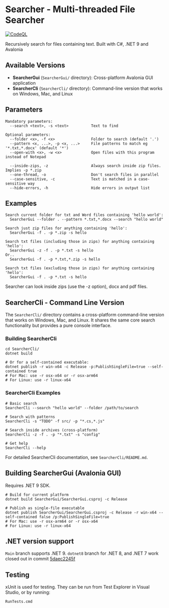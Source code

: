 # Searcher - Multi-threaded File Searcher

[![CodeQL](https://github.com/lookbusy1344/Searcher/actions/workflows/github-code-scanning/codeql/badge.svg)](https://github.com/lookbusy1344/Searcher/actions/workflows/github-code-scanning/codeql)

Recursively search for files containing text. Built with C#, .NET 9 and Avalonia

## Available Versions

- **SearcherGui** (`SearcherGui/` directory): Cross-platform Avalonia GUI application
- **SearcherCli** (`SearcherCli/` directory): Command-line version that works on Windows, Mac, and Linux

## Parameters

```
Mandatory parameters:
  --search <text>, -s <text>          Text to find

Optional parameters:
  --folder <x>, -f <x>                Folder to search (default '.')
  --pattern <x, ...>, -p <x, ...>     File patterns to match eg '*.txt,*.docx' (default '*')
  --open-with <x>, -w <x>             Open files with this program instead of Notepad

  --inside-zips, -z                   Always search inside zip files. Implies -p *.zip
  --one-thread, -o                    Don't search files in parallel
  --case-sensitive, -c                Text is matched in a case-sensitive way
  --hide-errors, -h                   Hide errors in output list

```

## Examples

```
Search current folder for txt and Word files containing 'hello world':
  SearcherGui --folder . --pattern *.txt,*.docx --search "hello world"

Search just zip files for anything containing 'hello':
  SearcherGui -f . -p *.zip -s hello

Search txt files (including those in zips) for anything containing 'hello':
  SearcherGui -z -f . -p *.txt -s hello
Or..
  SearcherGui -f . -p *.txt,*.zip -s hello

Search txt files (excluding those in zips) for anything containing 'hello':
  SearcherGui -f . -p *.txt -s hello

```

Searcher can look inside zips (use the -z option), docx and pdf files.

## SearcherCli - Command Line Version

The `SearcherCli/` directory contains a cross-platform command-line version that works on Windows, Mac, and Linux. It shares the same core search functionality but provides a pure console interface.

### Building SearcherCli

```
cd SearcherCli/
dotnet build

# Or for a self-contained executable:
dotnet publish -r win-x64 -c Release -p:PublishSingleFile=true --self-contained true
# For Mac: use -r osx-x64 or -r osx-arm64
# For Linux: use -r linux-x64
```

### SearcherCli Examples

```
# Basic search
SearcherCli --search "hello world" --folder /path/to/search

# Search with patterns
SearcherCli -s "TODO" -f src/ -p "*.cs,*.js"

# Search inside archives (cross-platform)
SearcherCli -z -f . -p "*.txt" -s "config"

# Get help
SearcherCli --help
```

For detailed SearcherCli documentation, see `SearcherCli/README.md`.

## Building SearcherGui (Avalonia GUI)

Requires .NET 9 SDK.

```
# Build for current platform
dotnet build SearcherGui/SearcherGui.csproj -c Release

# Publish as single-file executable
dotnet publish SearcherGui/SearcherGui.csproj -c Release -r win-x64 --self-contained false /p:PublishSingleFile=true
# For Mac: use -r osx-arm64 or -r osx-x64
# For Linux: use -r linux-x64
```

## .NET version support

`Main` branch supports .NET 9. `dotnet8` branch for .NET 8, and .NET 7 work closed out in commit [5daec2245f](https://github.com/lookbusy1344/Searcher/tree/5daec2245f42a0d4146ba2b824bdf894f349c627)

## Testing

xUnit is used for testing. They can be run from Test Explorer in Visual Studio, or by running:

```
RunTests.cmd
```
